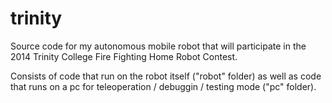 trinity
=======

Source code for my autonomous mobile robot that will participate in the 2014 Trinity College Fire Fighting Home Robot Contest.

Consists of code that run on the robot itself ("robot" folder) as well as code that runs on a pc for teleoperation / debuggin / testing mode ("pc" folder).
